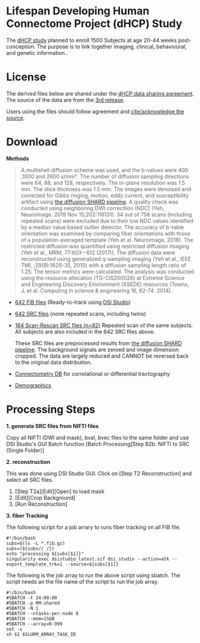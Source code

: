 # Lifespan Developing Human Connectome Project (dHCP) Study

The [dHCP study](https://www.humanconnectome.org/study/lifespan-developing-human-connectome-project) planned to enroll 1500 Subjects at age 20-44 weeks post-conception. The purpose is to link together imaging, clinical, behavioural, and genetic information..

# License

The derived files below are shared under the [dHCP data sharing agreement](http://www.developingconnectome.org/open-access-dhcp-data-terms-of-use-version-4-0_2019-05-23/). The source of the data are from the [3rd release](https://biomedia.github.io/dHCP-release-notes/index.html).

Users using the files should follow agreement and [cite/acknowledge the source](https://biomedia.github.io/dHCP-release-notes/cite.html).

# Download

**Methods**
  > A multishell diffusion scheme was used, and the b-values were 400 ,1000 and 2600 s/mm². The number of diffusion sampling directions were 64, 88, and 128, respectively. The in-plane resolution was 1.5 mm. The slice thickness was 1.5 mm. The images were denoised and corrected for Gibbs ringing, motion, eddy current, and susceptibility artifact using [the diffusion SHARD pipeline](https://biomedia.github.io/dHCP-release-notes/dwi-shard.html). A quality check was conducted using neighboring DWI correcltion (NDC) (Yeh, Neuroimage. 2019 Nov 15;202:116131). 34 out of 758 scans (including repeated scans) were excluded due to their low NDC values identified by a median value based outlier detector. The accuracy of b-table orientation was examined by comparing fiber orientations with those of a population-averaged template (Yeh et al. Neuroimage, 2018). The restricted diffusion was quantified using restricted diffusion imaging (Yeh et al., MRM, 77:603--612 (2017)). The diffusion data were reconstructed using generalized q-sampling imaging (Yeh et al., IEEE TMI, ;29(9):1626-35, 2010) with a diffusion sampling length ratio of 1.25. The tensor metrics were calculated. The analysis was conducted using the resource allocation (TG-CIS200026) at Extreme Science and Engineering Discovery Environment (XSEDE) resources (Towns, J. et al. Computing in science & engineering 16, 62-74  2014).

- [642 FIB files](https://pitt-my.sharepoint.com/:f:/g/personal/yehfc_pitt_edu/EjTFYS254-ZJpHOiyb3dQnYBYKSIrsSp2WaymT9ZGAstGA?e=hHWVWT) (Ready-to-track using [DSI Studio](https://dsi-studio.labsolver.org))
- [642 SRC files](https://pitt-my.sharepoint.com/:f:/g/personal/yehfc_pitt_edu/EpU-Q0UfT41Koq0hQSAAJDMBvSVaWp8DjRqVagvjOcqWUA?e=fmDWQE) (none repeated scans, including twins)
- [164 Scan-Rescan SRC files (n=82)](https://pitt-my.sharepoint.com/:f:/g/personal/yehfc_pitt_edu/EoIm-xClb-RFvdkozLRwr1wBgmbpzga-fdqt7-AlMzSArQ?e=EdSwd7) Repeated scan of the same subjects. All subjects are also included in the 642 SRC files above.

  These SRC files are preprocessed results from [the diffusion SHARD pipeline](https://biomedia.github.io/dHCP-release-notes/dwi-shard.html). The background signals are zeroed and image dimension cropped. The data are largely reduced and CANNOT be reversed back to the original data distribution.

- [Connectometry DB](https://pitt-my.sharepoint.com/:f:/g/personal/yehfc_pitt_edu/EtpIYIZ9Xt5Dvvd4-mmX6NIBDXnIBVBwMswWmbPILA_dWg?e=O3BoDn) for correlational or differential tractography

- [Demographics](https://biomedia.github.io/dHCP-release-notes/supplementary_files/combined.tsv)


# Processing Steps

**1. generate SRC files from NIFTI files**

Copy all NIFTI (DWI and mask), bval, bvec files to the same folder and use DSI Studio's GUI Batch function [Batch Processing[Step B2b: NIFTI to SRC (Single Folder)]

**2. reconstruction**

This was done using DSI Studio GUI. Click on [Step T2 Reconstruction] and select all SRC files.
1. [Step T2a][Edit][Open] to load mask 
2. [Edit][Crop Background]
3. [Run Reconstruction]


**3. fiber Tracking**

The following script for a job arrary to runs fiber tracking on all FIB file. 

```
#!/bin/bash
subs=$(ls -L *.fib.gz)
subs=(${subs// /})
echo "processing ${subs[$1]}"
singularity exec dsistudio_latest.sif dsi_studio --action=atk --export_template_trk=1 --source=${subs[$1]}
```

The following is the job array to run the above script using sbatch. The script needs an the file name of the script to run the job array.

```
#!/bin/bash
#SBATCH -t 24:00:00
#SBATCH -p RM-shared
#SBATCH -N 1
#SBATCH --ntasks-per-node 8
#SBATCH --mem=15GB
#SBATCH --array=0-999
set -x
sh $1 $SLURM_ARRAY_TASK_ID
```
